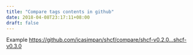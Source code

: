 ```yaml
---
title: "Compare tags contents in github"
date: 2018-04-08T23:17:11+08:00
draft: false
---
```

Example https://github.com/icasimpan/shcf/compare/shcf-v0.2.0...shcf-v0.3.0
